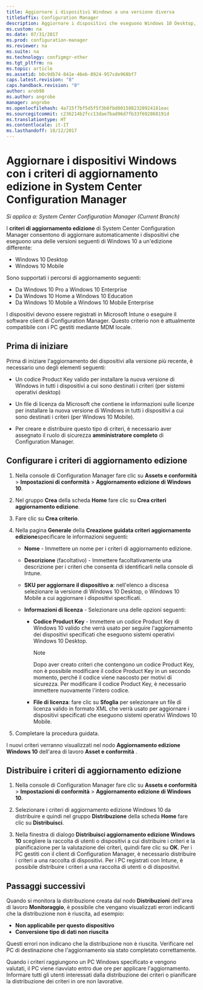 ```yaml
---
title: Aggiornare i dispositivi Windows a una versione diversa
titleSuffix: Configuration Manager
description: Aggiornare i dispositivi che eseguono Windows 10 Desktop, Windows 10 Mobile, o Windows 10 Holographic a un'edizione differente con Configuration Manager.
ms.custom: na
ms.date: 07/31/2017
ms.prod: configuration-manager
ms.reviewer: na
ms.suite: na
ms.technology: configmgr-other
ms.tgt_pltfrm: na
ms.topic: article
ms.assetid: b0c9db74-841e-46eb-8924-957cde968bf7
caps.latest.revision: "8"
caps.handback.revision: "0"
author: arob98
ms.author: angrobe
manager: angrobe
ms.openlocfilehash: 4a715f7bf5d5f5f3b6fbd0015882328924181eac
ms.sourcegitcommit: c236214b2fcc13dae7bad96d7fb33f692868191d
ms.translationtype: HT
ms.contentlocale: it-IT
ms.lasthandoff: 10/12/2017
---
```

# <a name="upgrade-windows-devices-with-the-edition-upgrade-policy-in-system-center-configuration-manager"></a>Aggiornare i dispositivi Windows con i criteri di aggiornamento edizione in System Center Configuration Manager

*Si applica a: System Center Configuration Manager (Current Branch)*


I **criteri di aggiornamento edizione** di System Center Configuration Manager consentono di aggiornare automaticamente i dispositivi che eseguono una delle versioni seguenti di Windows 10 a un'edizione differente:

- Windows 10 Desktop
- Windows 10 Mobile
<!-- - Windows 10 Holographic -->

Sono supportati i percorsi di aggiornamento seguenti:

- Da Windows 10 Pro a Windows 10 Enterprise
- Da Windows 10 Home a Windows 10 Education
- Da Windows 10 Mobile a Windows 10 Mobile Enterprise
<!-- - From Windows 10 Holographic Pro to Windows 10 Holographic Enterprise -->

I dispositivi devono essere registrati in Microsoft Intune o eseguire il software client di Configuration Manager. Questo criterio non è attualmente compatibile con i PC gestiti mediante MDM locale.

## <a name="before-you-start"></a>Prima di iniziare  
 Prima di iniziare l'aggiornamento dei dispositivi alla versione più recente, è necessario uno degli elementi seguenti:  

-   Un codice Product Key valido per installare la nuova versione di Windows in tutti i dispositivi a cui sono destinati i criteri (per sistemi operativi desktop)  

-   Un file di licenza da Microsoft che contiene le informazioni sulle licenze per installare la nuova versione di Windows in tutti i dispositivi a cui sono destinati i criteri (per Windows 10 Mobile<!-- and Windows 10 Holographic-->).

- Per creare e distribuire questo tipo di criteri, è necessario aver assegnato il ruolo di sicurezza **amministratore completo** di Configuration Manager.

## <a name="configure-the-edition-upgrade-policy"></a>Configurare i criteri di aggiornamento edizione  

1.  Nella console di Configuration Manager fare clic su **Assets e conformità** > **Impostazioni di conformità** > **Aggiornamento edizione di Windows 10**.  

3.  Nel gruppo **Crea** della scheda **Home** fare clic su **Crea criteri aggiornamento edizione**.  

4.  Fare clic su **Crea criterio**.  

5.  Nella pagina **Generale** della **Creazione guidata criteri aggiornamento edizione**specificare le informazioni seguenti:  

    -   **Nome** - Immettere un nome per i criteri di aggiornamento edizione.  

    -   **Descrizione** (facoltativo) - Immettere facoltativamente una descrizione per i criteri che consenta di identificarli nella console di Intune.  

    -   **SKU per aggiornare il dispositivo a**: nell'elenco a discesa selezionare la versione di Windows 10 Desktop, <!-- Windows 10 Holographic,--> o Windows 10 Mobile a cui aggiornare i dispositivi specificati.  

    -   **Informazioni di licenza** - Selezionare una delle opzioni seguenti:  

        -   **Codice Product Key** - Immettere un codice Product Key di Windows 10 valido che verrà usato per seguire l'aggiornamento dei dispositivi specificati che eseguono sistemi operativi Windows 10 Desktop.  

            > [!NOTE]  
            >  Dopo aver creato criteri che contengono un codice Product Key, non è possibile modificare il codice Product Key in un secondo momento, perché il codice viene nascosto per motivi di sicurezza. Per modificare il codice Product Key, è necessario immettere nuovamente l'intero codice.  

        -   **File di licenza**: fare clic su **Sfoglia** per selezionare un file di licenza valido in formato XML che verrà usato per aggiornare i dispositivi specificati che eseguono sistemi operativi <!--Windows 10 Holographic and -->Windows 10 Mobile.  

6.  Completare la procedura guidata.  

I nuovi criteri verranno visualizzati nel nodo **Aggiornamento edizione Windows 10** dell'area di lavoro **Asset e conformità** .  

## <a name="deploy-the-edition-upgrade-policy"></a>Distribuire i criteri di aggiornamento edizione  

1.  Nella console di Configuration Manager fare clic su **Assets e conformità** > **Impostazioni di conformità** > **Aggiornamento edizione di Windows 10**.  

3.  Selezionare i criteri di aggiornamento edizione Windows 10 da distribuire e quindi nel gruppo **Distribuzione** della scheda **Home** fare clic su **Distribuisci**.  

4.  Nella finestra di dialogo **Distribuisci aggiornamento edizione Windows 10** scegliere la raccolta di utenti o dispositivi a cui distribuire i criteri e la pianificazione per la valutazione dei criteri, quindi fare clic su **OK**. Per i PC gestiti con il client di Configuration Manager, è necessario distribuire i criteri a una raccolta di dispositivi. Per i PC registrati con Intune, è possibile distribuire i criteri a una raccolta di utenti o di dispositivi. 



## <a name="next-steps"></a>Passaggi successivi

Quando si monitora la distribuzione creata dal nodo **Distribuzioni** dell'area di lavoro **Monitoraggio**, è possibile che vengano visualizzati errori indicanti che la distribuzione non è riuscita, ad esempio:
- **Non applicabile per questo dispositivo**
- **Conversione tipo di dati non riuscita**

Questi errori non indicano che la distribuzione non è riuscita. Verificare nel PC di destinazione che l'aggiornamento sia stato completato correttamente.

Quando i criteri raggiungono un PC Windows specificato e vengono valutati, il PC viene riavviato entro due ore per applicare l'aggiornamento. Informare tutti gli utenti interessati dalla distribuzione dei criteri o pianificare la distribuzione dei criteri in ore non lavorative.
